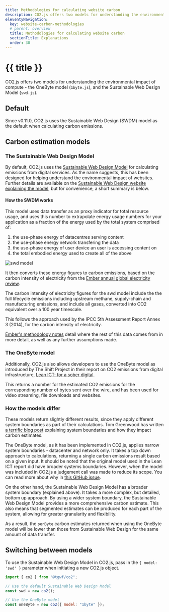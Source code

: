 ```yaml
---
title: Methodologies for calculating website carbon
description: CO2.js offers two models for understanding the environmental impact of compute - the OneByte model, and the Sustainable Web Design Model.
eleventyNavigation:
  key: website-carbon-methodologies
  # parent: overview
  title: Methodologies for calculating website carbon
  sectionTitle: Explanations
  order: 30
---
```


# {{ title }}

CO2.js offers two models for understanding the environmental impact of compute - the OneByte model (`1byte.js`), and the Sustainable Web Design Model (`swd.js`).

## Default

Since v0.11.0, CO2.js uses the Sustainable Web Design (SWDM) model as the default when calculating carbon emissions.

## Carbon estimation models

### The Sustainable Web Design Model

By default, CO2.js uses the [Sustainable Web Design Model][swd] for calculating emissions from digital services. As the name suggests, this has been designed for helping understand the environmental impact of websites. Further details are available on the [Sustainable Web Design website explaining the model](https://sustainablewebdesign.org/calculating-digital-emissions/), but for convenience, a short summary is below.

#### How the SWDM works

This model uses data transfer as an proxy indicator for total resource usage, and uses this number to extrapolate energy usage numbers for your application as a fraction of the energy used by the total system comprised of:

1. the use-phase energy of datacentres serving content
2. the use-phase energy network transfering the data
3. the use-phase energy of user device an user is accessing content on
4. the total embodied energy used to create all of the above

<img alt="swd model" src="https://github.com/thegreenwebfoundation/co2.js/raw/main/images/swd-energy-usage.png" sizes="(min-width: 1264px) 896px, (min-width: 1024px) calc(100vw - 23rem), (min-width: 944px) 896px, calc(100vw - 3rem)">

It then converts these energy figures to carbon emissions, based on the carbon intensity of electricity from the [Ember annual global electricity review][Ember-annual-global-electricity-review].

The carbon intensity of electricity figures for the swd model include the the full lifecycle emissions including upstream methane, supply-chain and manufacturing emissions, and include all gases, converted into CO2 equivalent over a 100 year timescale.

This follows the approach used by the IPCC 5th Assessment Report Annex 3 (2014), for the carbon intensity of electricity.

[Ember's methodology notes][ember-methodology] detail where the rest of this data comes from in more detail, as well as any further assumptions made.

### The OneByte model

Additionally, CO2.js also allows developers to use the OneByte model as introduced by The Shift Project in their report on CO2 emissions from digital infrastructure, [Lean ICT: for a sober digital][soberDigital].

This returns a number for the estimated CO2 emissions for the corresponding number of bytes sent over the wire, and has been used for video streaming, file downloads and websites.

### How the models differ

These models return slightly different results, since they apply different system boundaries as part of their calculations. Tom Greenwood has written [a terrific blog post](https://www.wholegraindigital.com/blog/website-energy-consumption/) explaining system boundaries and how they impact carbon estimates.

The OneByte model, as it has been implemented in CO2.js, applies narrow system boundaries - datacenter and network only. It takes a top down approach to calculations, returning a single carbon emissions result based on a given input. It should be noted that the original model used in the Lean ICT report did have broader systems boundaries. However, when the model was included in CO2.js a judgement call was made to reduce its scope. You can read more about why in [this GitHub issue](https://github.com/thegreenwebfoundation/co2.js/issues/68).

On the other hand, the Sustainable Web Design Model has a broader system boundary (explained above). It takes a more complex, but detailed, bottom up approach. By using a wider system boundary, the Sustainable Web Design Model provides a more comprehensive carbon estimate. This also means that segmented estimates can be produced for each part of the system, allowing for greater granularity and flexibility.

As a result, the `perByte` carbon estimates returned when using the OneByte model will be lower than those from Sustainable Web Design for the same amount of data transfer.

## Switching between models

To use the Sustainable Web Design Model in CO2.js, pass in the `{ model: 'swd' }` parameter when initiating a new CO2.js object.

```js
import { co2 } from "@tgwf/co2";

// Use the default Sustainable Web Design Model
const swd = new co2();

// Use the OneByte model
const oneByte = new co2({ model: "1byte" });
```

[ember-methodology]: https://ember-climate.org/app/uploads/2022/03/GER22-Methodology.pdf
[Ember-annual-global-electricity-review]: https://ember-climate.org/insights/research/european-electricity-review-2022/
[soberDigital]: https://theshiftproject.org/en/lean-ict-2/
[swd]: https://sustainablewebdesign.org/calculating-digital-emissions
